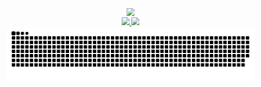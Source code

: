 <div align="center">
    <img src="https://github.com/RaphaelaSPereira/RaphaelaSPereira/assets/144744155/ce0d8746-0f2b-4287-be10-5ae2a2af2c32" width="320px"/>
</div>

<div align="center">
  <a href="https://github.com/RaphaelaSPereira">
    <img height="180em" src="https://github-readme-stats.vercel.app/api?username=RaphaelaSPereira&show_icons=true&theme=radical&include_all_commits=true&count_private=true"/>
    <img height="180em" src="https://github-readme-stats.vercel.app/api/top-langs/?username=RaphaelaSPereira&layout=compact&langs_count=16&theme=radical"/>
</div>
    
<picture>
  <source media="(prefers-color-scheme: dark)" srcset="https://raw.githubusercontent.com/RaphaelaSPereira/RaphaelaSPereira/output/github-contribution-grid-snake-dark.svg">
  <source media="(prefers-color-scheme: light)" srcset="https://raw.githubusercontent.com/RaphaelaSPereira/RaphaelaSPereira/output/github-contribution-grid-snake.svg">
  <img alt="github contribution grid snake animation" src="https://raw.githubusercontent.com/RaphaelaSPereira/RaphaelaSPereira/output/github-contribution-grid-snake.svg">
</picture>
